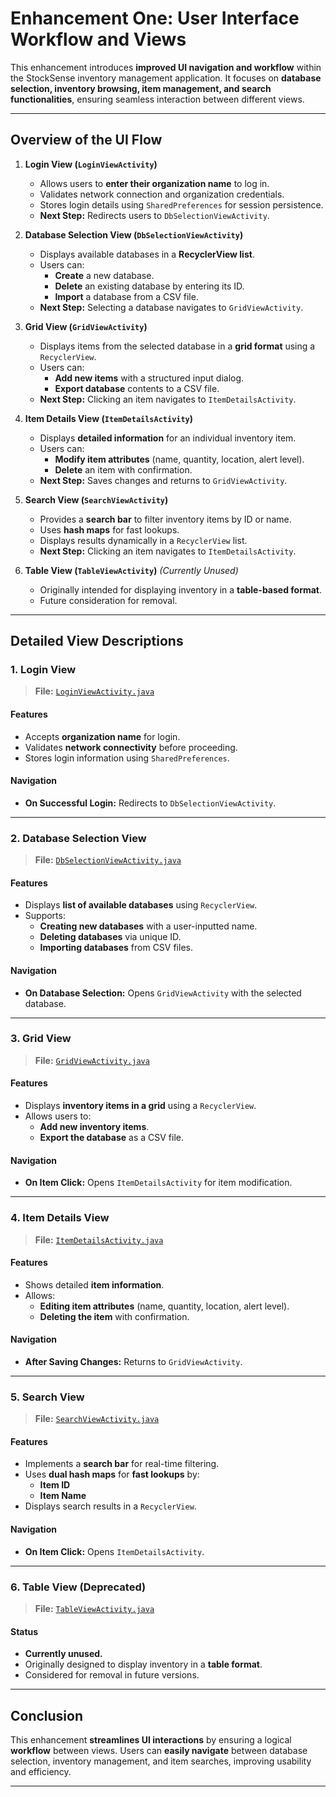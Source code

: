 # Enhancement One: User Interface Workflow and Views

This enhancement introduces **improved UI navigation and workflow** within the StockSense inventory management application. It focuses on **database selection, inventory browsing, item management, and search functionalities**, ensuring seamless interaction between different views.

---

## **Overview of the UI Flow**

1. **Login View (`LoginViewActivity`)**  
   - Allows users to **enter their organization name** to log in.
   - Validates network connection and organization credentials.
   - Stores login details using `SharedPreferences` for session persistence.
   - **Next Step:** Redirects users to `DbSelectionViewActivity`.

2. **Database Selection View (`DbSelectionViewActivity`)**  
   - Displays available databases in a **RecyclerView list**.
   - Users can:
     - **Create** a new database.
     - **Delete** an existing database by entering its ID.
     - **Import** a database from a CSV file.
   - **Next Step:** Selecting a database navigates to `GridViewActivity`.

3. **Grid View (`GridViewActivity`)**  
   - Displays items from the selected database in a **grid format** using a `RecyclerView`.
   - Users can:
     - **Add new items** with a structured input dialog.
     - **Export database** contents to a CSV file.
   - **Next Step:** Clicking an item navigates to `ItemDetailsActivity`.

4. **Item Details View (`ItemDetailsActivity`)**  
   - Displays **detailed information** for an individual inventory item.
   - Users can:
     - **Modify item attributes** (name, quantity, location, alert level).
     - **Delete** an item with confirmation.
   - **Next Step:** Saves changes and returns to `GridViewActivity`.

5. **Search View (`SearchViewActivity`)**  
   - Provides a **search bar** to filter inventory items by ID or name.
   - Uses **hash maps** for fast lookups.
   - Displays results dynamically in a `RecyclerView` list.
   - **Next Step:** Clicking an item navigates to `ItemDetailsActivity`.

6. **Table View (`TableViewActivity`)** *(Currently Unused)*
   - Originally intended for displaying inventory in a **table-based format**.
   - Future consideration for removal.

---

## **Detailed View Descriptions**

### **1. Login View**
> **File:** [`LoginViewActivity.java`](app/src/main/java/com/CS360/stocksense/LoginViewActivity.java)

#### **Features**
- Accepts **organization name** for login.
- Validates **network connectivity** before proceeding.
- Stores login information using `SharedPreferences`.

#### **Navigation**
- **On Successful Login:** Redirects to `DbSelectionViewActivity`.

---

### **2. Database Selection View**
> **File:** [`DbSelectionViewActivity.java`](app/src/main/java/com/CS360/stocksense/DbSelectionViewActivity.java)

#### **Features**
- Displays **list of available databases** using `RecyclerView`.
- Supports:
  - **Creating new databases** with a user-inputted name.
  - **Deleting databases** via unique ID.
  - **Importing databases** from CSV files.

#### **Navigation**
- **On Database Selection:** Opens `GridViewActivity` with the selected database.

---

### **3. Grid View**
> **File:** [`GridViewActivity.java`](app/src/main/java/com/CS360/stocksense/GridViewActivity.java)

#### **Features**
- Displays **inventory items in a grid** using a `RecyclerView`.
- Allows users to:
  - **Add new inventory items**.
  - **Export the database** as a CSV file.

#### **Navigation**
- **On Item Click:** Opens `ItemDetailsActivity` for item modification.

---

### **4. Item Details View**
> **File:** [`ItemDetailsActivity.java`](app/src/main/java/com/CS360/stocksense/ItemDetailsActivity.java)

#### **Features**
- Shows detailed **item information**.
- Allows:
  - **Editing item attributes** (name, quantity, location, alert level).
  - **Deleting the item** with confirmation.

#### **Navigation**
- **After Saving Changes:** Returns to `GridViewActivity`.

---

### **5. Search View**
> **File:** [`SearchViewActivity.java`](app/src/main/java/com/CS360/stocksense/SearchViewActivity.java)

#### **Features**
- Implements a **search bar** for real-time filtering.
- Uses **dual hash maps** for **fast lookups** by:
  - **Item ID**
  - **Item Name**
- Displays search results in a `RecyclerView`.

#### **Navigation**
- **On Item Click:** Opens `ItemDetailsActivity`.

---

### **6. Table View (Deprecated)**
> **File:** [`TableViewActivity.java`](app/src/main/java/com/CS360/stocksense/TableViewActivity.java)

#### **Status**
- **Currently unused.**
- Originally designed to display inventory in a **table format**.
- Considered for removal in future versions.

---

## **Conclusion**
This enhancement **streamlines UI interactions** by ensuring a logical **workflow** between views. Users can **easily navigate** between database selection, inventory management, and item searches, improving usability and efficiency.

---
